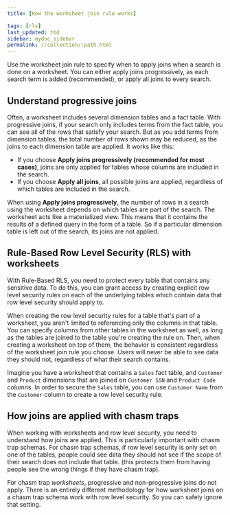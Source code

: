 ```yaml
---
title: [How the worksheet join rule works]

tags: [rls]
last_updated: tbd
sidebar: mydoc_sidebar
permalink: /:collection/:path.html
---
```

Use the worksheet join rule to specify when to apply joins when a search is done
on a worksheet. You can either apply joins progressively, as each search term is
added (recommended), or apply all joins to every search.

## Understand progressive joins

Often, a worksheet includes several dimension tables and a fact table. With
progressive joins, if your search only includes terms from the fact table,
you can see all of the rows that satisfy your search. But as you add terms from
dimension tables, the total number of rows shown may be reduced, as the joins to
each dimension table are applied. It works like this:

-   If you choose **Apply joins progressively (recommended for most cases)**, joins are only applied for tables whose columns are included in the search.
-   If you choose **Apply all joins**, all possible joins are applied, regardless of which tables are included in the search.

When using **Apply joins progressively**, the number of rows in a search using
the worksheet depends on which tables are part of the search. The worksheet acts
like a materialized view. This means that it contains the results of a defined
query in the form of a table. So if a particular dimension table is left out of
the search, its joins are not applied.

## Rule-Based Row Level Security (RLS) with worksheets

With Rule-Based RLS, you need to protect every table that contains any sensitive
data. To do this, you can grant access by creating explicit row level security
rules on each of the underlying tables which contain data that row level
security should apply to.

When creating the row level security rules for a table that's part of a
worksheet, you aren't limited to referencing only the columns in that table. You
can specify columns from other tables in the worksheet as well, as long as the
tables are joined to the table you're creating the rule on. Then, when creating
a worksheet on top of them, the behavior is consistent regardless of the
worksheet join rule you choose. Users will never be able to see data they should
not, regardless of what their search contains.

Imagine you have a worksheet that contains a `Sales` fact table, and `Customer`
and `Product` dimensions that are joined on `Customer SSN` and `Product Code`
columns. In order to secure the `Sales` table, you can use `Customer Name` from
the `Customer` column to create a row level security rule.

## How joins are applied with chasm traps

When working with worksheets and row level security, you need to understand how
joins are applied. This is particularly important with chasm trap schemas. For
chasm trap schemas, if row level security is only set on one of the tables,
people could see data they should not see if the scope of their search does not
include that table. (this protects them from having people see the wrong things
if they have chasm trap).

For chasm trap _worksheets_, progressive and non-progressive joins do not apply.
There is an entirely different methodology for how worksheet joins on a chasm
trap schema work with row level security. So you can safely ignore that setting.
